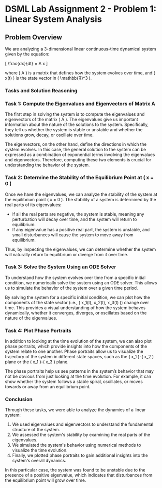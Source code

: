 # DSML Lab Assignment 2 - Problem 1: Linear System Analysis

## Problem Overview

We are analyzing a 3-dimensional linear continuous-time dynamical system given by the equation:

\[
\frac{dx}{dt} = A x
\]

where \( A \) is a matrix that defines how the system evolves over time, and \( x(t) \) is the state vector in \( \mathbb{R}^3 \).

### Tasks and Solution Reasoning

### Task 1: Compute the Eigenvalues and Eigenvectors of Matrix A

The first step in solving the system is to compute the eigenvalues and eigenvectors of the matrix \( A \). The eigenvalues give us important information about the nature of the solutions to the system. Specifically, they tell us whether the system is stable or unstable and whether the solutions grow, decay, or oscillate over time. 

The eigenvectors, on the other hand, define the directions in which the system evolves. In this case, the general solution to the system can be expressed as a combination of exponential terms involving the eigenvalues and eigenvectors. Therefore, computing these two elements is crucial for understanding the behavior of the system.

### Task 2: Determine the Stability of the Equilibrium Point at \( x = 0 \)

Once we have the eigenvalues, we can analyze the stability of the system at the equilibrium point \( x = 0 \). The stability of a system is determined by the real parts of its eigenvalues:
- If all the real parts are negative, the system is stable, meaning any perturbation will decay over time, and the system will return to equilibrium.
- If any eigenvalue has a positive real part, the system is unstable, and small disturbances will cause the system to move away from equilibrium.

Thus, by inspecting the eigenvalues, we can determine whether the system will naturally return to equilibrium or diverge from it over time.

### Task 3: Solve the System Using an ODE Solver

To understand how the system evolves over time from a specific initial condition, we numerically solve the system using an ODE solver. This allows us to simulate the behavior of the system over a given time period.

By solving the system for a specific initial condition, we can plot how the components of the state vector (i.e., \( x_1(t), x_2(t), x_3(t) \)) change over time. This provides a visual understanding of how the system behaves dynamically, whether it converges, diverges, or oscillates based on the nature of the eigenvalues.

### Task 4: Plot Phase Portraits

In addition to looking at the time evolution of the system, we can also plot phase portraits, which provide insights into how the components of the system relate to one another. Phase portraits allow us to visualize the trajectory of the system in different state spaces, such as the \( x_1 \)-\( x_2 \) plane or the \( x_1 \)-\( x_3 \) plane.

The phase portraits help us see patterns in the system’s behavior that may not be obvious from just looking at the time evolution. For example, it can show whether the system follows a stable spiral, oscillates, or moves towards or away from an equilibrium point.

### Conclusion

Through these tasks, we were able to analyze the dynamics of a linear system:
1. We used eigenvalues and eigenvectors to understand the fundamental structure of the system.
2. We assessed the system's stability by examining the real parts of the eigenvalues.
3. We simulated the system's behavior using numerical methods to visualize the time evolution.
4. Finally, we plotted phase portraits to gain additional insights into the system's overall dynamics.

In this particular case, the system was found to be unstable due to the presence of a positive eigenvalue, which indicates that disturbances from the equilibrium point will grow over time.
